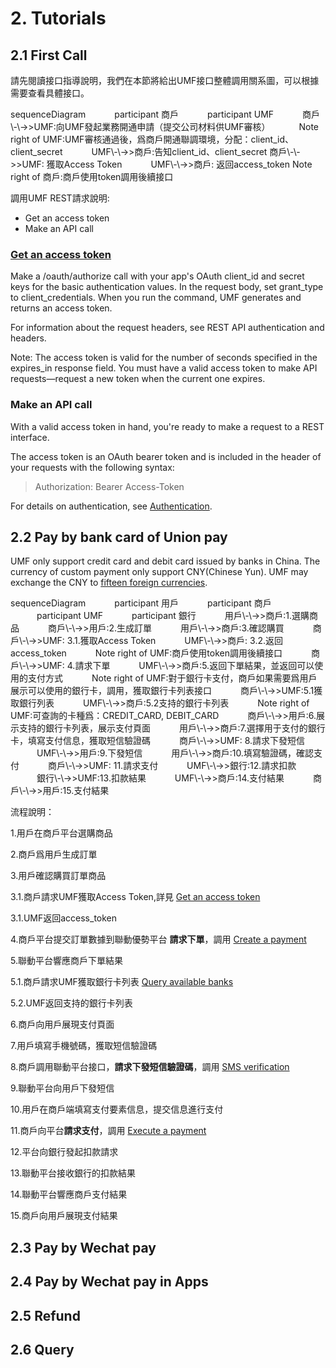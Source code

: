 # 2. Tutorials


## 2.1 First Call

請先閱讀接口指導說明，我們在本節將給出UMF接口整體調用關系圖，可以根據需要查看具體接口。

<div class="mermaid">
sequenceDiagram
　　　participant 商戶
　　　participant UMF
　　　商戶\-\->>UMF:向UMF發起業務開通申請（提交公司材料供UMF審核）
　　　Note right of UMF:UMF審核通過後，爲商戶開通聯調環境，分配：client_id、client_secret
　　　UMF\-\->>商戶:告知client_id、client_secret
     商戶\-\->>UMF: 獲取Access Token
　　　UMF\-\->>商戶: 返回access_token
      Note right of 商戶:商戶使用token調用後續接口
</div>

調用UMF REST請求說明:

* Get an access token
* Make an API call

### [Get an access token](#3-1-get-an-access-token)

Make a /oauth/authorize call with your app's OAuth client_id and secret keys for the basic authentication values. In the request body, set grant_type to client_credentials. When you run the command, UMF generates and returns an access token.

For information about the request headers, see REST API authentication and headers.

<aside class="notice">
Note: The access token is valid for the number of seconds specified in the expires_in response field. You must have a valid access token to make API requests—request a new token when the current one expires.
</aside>

### Make an API call

With a valid access token in hand, you're ready to make a request to a REST interface.

The access token is an OAuth bearer token and is included in the header of your requests with the following syntax:

>Authorization: Bearer Access-Token

For details on authentication, see [Authentication](#1-2-authentication).



## 2.2 Pay by bank card of Union pay

UMF only support credit card and debit card issued by banks in China. The currency of custom payment only support CNY(Chinese Yun). UMF may exchange the CNY to [fifteen foreign currencies](#currency-codes).

<div class="mermaid">
sequenceDiagram
　　　participant 用戶
　　　participant 商戶
　　　participant UMF
　　　participant 銀行
　　　用戶\-\->>商戶:1.選購商品
　　　商戶\-\->>用戶:2.生成訂單 
　　　用戶\-\->>商戶:3.確認購買
　　　商戶\-\->>UMF: 3.1.獲取Access Token
　　　UMF\-\->>商戶: 3.2.返回access_token
　　　Note right of UMF:商戶使用token調用後續接口
　　　商戶\-\->>UMF: 4.請求下單
　　　UMF\-\->>商戶:5.返回下單結果，並返回可以使用的支付方式
　　　Note right of UMF:對于銀行卡支付，商戶如果需要爲用戶展示可以使用的銀行卡，調用，獲取銀行卡列表接口  
　　　商戶\-\->>UMF:5.1獲取銀行列表
　　　UMF\-\->>商戶:5.2支持的銀行卡列表
　　　Note right of UMF:可查詢的卡種爲：CREDIT_CARD, DEBIT_CARD
　　　商戶\-\->>用戶:6.展示支持的銀行卡列表，展示支付頁面
　　　用戶\-\->>商戶:7.選擇用于支付的銀行卡，填寫支付信息，獲取短信驗證碼
　　　商戶\-\->>UMF: 8.請求下發短信
　　　UMF\-\->>用戶:9.下發短信
　　　用戶\-\->>商戶:10.填寫驗證碼，確認支付
　　　商戶\-\->>UMF: 11.請求支付   
　　　UMF\-\->>銀行:12.請求扣款     
　　　銀行\-\->>UMF:13.扣款結果
　　　UMF\-\->>商戶:14.支付結果
　　　商戶\-\->>用戶:15.支付結果 
</div>

流程說明：

1.用戶在商戶平台選購商品

2.商戶爲用戶生成訂單

3.用戶確認購買訂單商品

3.1.商戶請求UMF獲取Access Token,詳見 [Get an access token](#3-1-get-an-access-token)

3.1.UMF返回access_token

4.商戶平台提交訂單數據到聯動優勢平台 **請求下單**，調用 [Create a payment](#3-3-create-a-payment)

5.聯動平台響應商戶下單結果

5.1.商戶請求UMF獲取銀行卡列表 [Query available banks](#3-2-query-available-banks)

5.2.UMF返回支持的銀行卡列表

6.商戶向用戶展現支付頁面

7.用戶填寫手機號碼，獲取短信驗證碼

8.商戶調用聯動平台接口，**請求下發短信驗證碼**，調用 [SMS verification](#3-4-sms-verification)

9.聯動平台向用戶下發短信

10.用戶在商戶端填寫支付要素信息，提交信息進行支付

11.商戶向平台**請求支付**，調用 [Execute a payment](#3-5-execute-a-payment)      

12.平台向銀行發起扣款請求

13.聯動平台接收銀行的扣款結果

14.聯動平台響應商戶支付結果

15.商戶向用戶展現支付結果


## 2.3 Pay by Wechat pay


## 2.4 Pay by Wechat pay in Apps


## 2.5 Refund


## 2.6 Query




